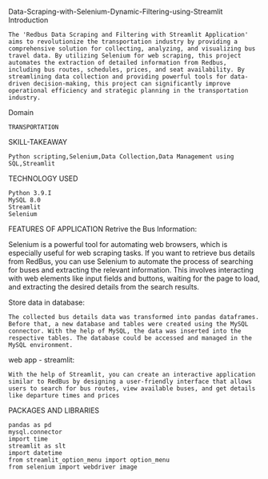 Data-Scraping-with-Selenium-Dynamic-Filtering-using-Streamlit
Introduction

    The 'Redbus Data Scraping and Filtering with Streamlit Application' aims to revolutionize the transportation industry by providing a comprehensive solution for collecting, analyzing, and visualizing bus travel data. By utilizing Selenium for web scraping, this project automates the extraction of detailed information from Redbus, including bus routes, schedules, prices, and seat availability. By streamlining data collection and providing powerful tools for data-driven decision-making, this project can significantly improve operational efficiency and strategic planning in the transportation industry.

Domain

    TRANSPORTATION

SKILL-TAKEAWAY

    Python scripting,Selenium,Data Collection,Data Management using SQL,Streamlit

TECHNOLOGY USED

    Python 3.9.I
    MySQL 8.0
    Streamlit
    Selenium

FEATURES OF APPLICATION
Retrive the Bus Information:

  Selenium is a powerful tool for automating web browsers, which is especially useful for web scraping tasks. If you want to retrieve bus details from RedBus, 
 you can use Selenium to automate the process of searching for buses and extracting the relevant information. This involves interacting with web elements 
 like input fields and buttons, waiting for the page to load, and extracting the desired details from the search results.

Store data in database:

    The collected bus details data was transformed into pandas dataframes. Before that, a new database and tables were created using the MySQL connector. With the help of MySQL, the data was inserted into the respective tables. The database could be accessed and managed in the MySQL environment.

web app - streamlit:

    With the help of Streamlit, you can create an interactive application similar to RedBus by designing a user-friendly interface that allows users to search for bus routes, view available buses, and get details like departure times and prices

PACKAGES AND LIBRARIES

    pandas as pd
    mysql.connector
    import time
    streamlit as slt
    import datetime
    from streamlit_option_menu import option_menu
    from selenium import webdriver image

